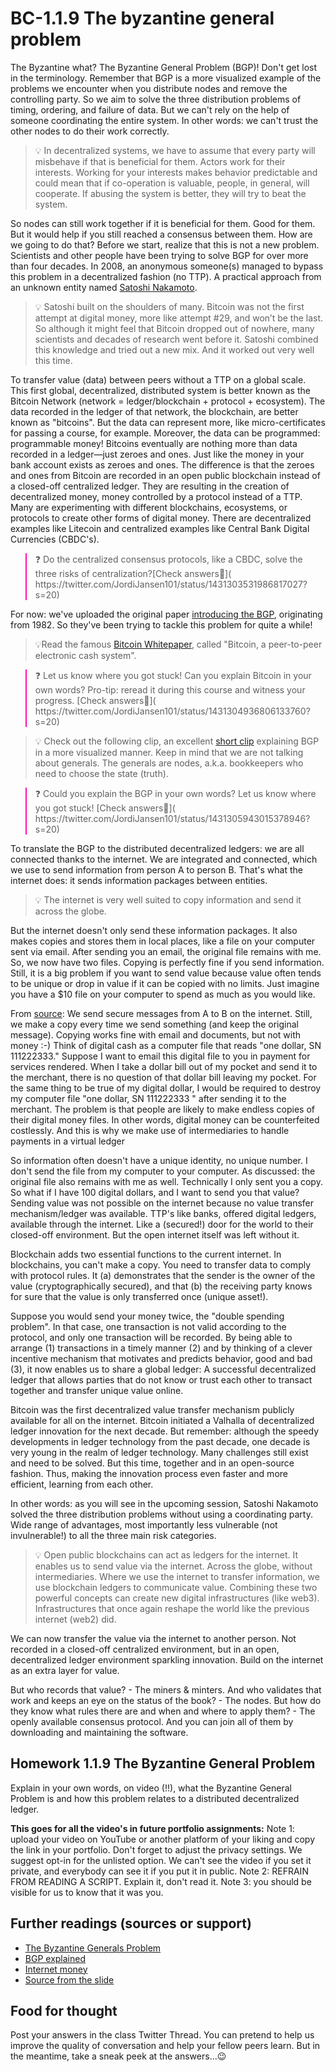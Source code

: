 # BC-1.1.9 The byzantine general problem 

The Byzantine what? The Byzantine General Problem (BGP)! Don't get lost in the terminology. Remember that BGP is a more visualized example of the problems we encounter when you distribute nodes and remove the controlling party. So we aim to solve the three distribution problems of timing, ordering, and failure of data. But we can't rely on the help of someone coordinating the entire system. In other words: we can't trust the other nodes to do their work correctly. 

>💡 In decentralized systems, we have to assume that every party will misbehave if that is beneficial for them. Actors work for their interests. Working for your interests makes behavior predictable and could mean that if co-operation is valuable, people, in general, will cooperate. If abusing the system is better, they will try to beat the system. 

So nodes can still work together if it is beneficial for them. Good for them. But it would help if you still reached a consensus between them. How are we going to do that? Before we start, realize that this is not a new problem. Scientists and other people have been trying to solve BGP for over more than four decades. In 2008, an anonymous someone(s) managed to bypass this problem in a decentralized fashion (no TTP). A practical approach from an unknown entity named [Satoshi Nakamoto](https://en.wikipedia.org/wiki/Satoshi_Nakamoto). 

>💡 Satoshi built on the shoulders of many. Bitcoin was not the first attempt at digital money, more like attempt #29, and won’t be the last. So although it might feel that Bitcoin dropped out of nowhere, many scientists and decades of research went before it. Satoshi combined this knowledge and tried out a new mix. And it worked out very well this time.

To transfer value (data) between peers without a TTP on a global scale. This first global, decentralized, distributed system is better known as the Bitcoin Network (network = ledger/blockchain + protocol + ecosystem). The data recorded in the ledger of that network, the blockchain, are better known as "bitcoins". But the data can represent more, like micro-certificates for passing a course, for example. Moreover, the data can be programmed: programmable money! Bitcoins eventually are nothing more than data recorded in a ledger—just zeroes and ones. Just like the money in your bank account exists as zeroes and ones. The difference is that the zeroes and ones from Bitcoin are recorded in an open public blockchain instead of a closed-off centralized ledger. They are resulting in the creation of decentralized money, money controlled by a protocol instead of a TTP. Many are experimenting with different blockchains, ecosystems, or protocols to create other forms of digital money. There are decentralized examples like Litecoin and centralized examples like Central Bank Digital Currencies (CBDC's). 


<blockquote style="border-color: #ff0bac">❓ Do the centralized consensus protocols, like a CBDC, solve the three risks of centralization?[Check answers🦉]( https://twitter.com/JordiJansen101/status/1431303531986817027?s=20)</blockquote>

For now: we've uploaded the original paper [introducing the BGP]( https://people.eecs.berkeley.edu/~luca/cs174/byzantine.pdf), originating from 1982. So they've been trying to tackle this problem for quite a while! 

>💡Read the famous [Bitcoin Whitepaper]( https://bitcoin.org/en/bitcoin-paper), called "Bitcoin, a peer-to-peer electronic cash system". 

<blockquote style="border-color: #ff0bac">❓ Let us know where you got stuck! Can you explain Bitcoin in your own words? Pro-tip: reread it during this course and witness your progress. [Check answers🦉]( https://twitter.com/JordiJansen101/status/1431304936806133760?s=20)</blockquote>

>💡 Check out the following clip, an excellent [short clip]( https://www.youtube.com/watch?list=PL_tbH3aD86Kt-vJy4Q-rvZtXDmrLMG1Ef&v=R02sBpBY7Ug) explaining BGP in a more visualized manner. Keep in mind that we are not talking about generals. The generals are nodes, a.k.a. bookkeepers who need to choose the state (truth). 

<blockquote style="border-color: #ff0bac">❓ Could you explain the BGP in your own words? Let us know where you got stuck! [Check answers🦉]( https://twitter.com/JordiJansen101/status/1431305943015378946?s=20)</blockquote>

To translate the BGP to the distributed decentralized ledgers: we are all connected thanks to the internet. We are integrated and connected, which we use to send information from person A to person B. That's what the internet does: it sends information packages between entities.

>💡 The internet is very well suited to copy information and send it across the globe. 

But the internet doesn't only send these information packages. It also makes copies and stores them in local places, like a file on your computer sent via email. After sending you an email, the original file remains with me. So, we now have two files. Copying is perfectly fine if you send information. Still, it is a big problem if you want to send value because value often tends to be unique or drop in value if it can be copied with no limits. Just imagine you have a $10 file on your computer to spend as much as you would like. 

From [source]( http://andolfatto.blogspot.com/2015/02/money-and-payments-or-how-we-move.html): We send secure messages from A to B on the internet. Still, we make a copy every time we send something (and keep the original message). Copying works fine with email and documents, but not with money :-) Think of digital cash as a computer file that reads "one dollar, SN 111222333." Suppose I want to email this digital file to you in payment for services rendered. When I take a dollar bill out of my pocket and send it to the merchant, there is no question of that dollar bill leaving my pocket. For the same thing to be true of my digital dollar, I would be required to destroy my computer file "one dollar, SN 111222333 " after sending it to the merchant. The problem is that people are likely to make endless copies of their digital money files. In other words, digital money can be counterfeited costlessly. And this is why we make use of intermediaries to handle payments in a virtual ledger


So information often doesn't have a unique identity, no unique number. I don't send the file from my computer to your computer. As discussed: the original file also remains with me as well. Technically I only sent you a copy. So what if I have 100 digital dollars, and I want to send you that value? Sending value was not possible on the internet because no value transfer mechanism/ledger was available. TTP's like banks, offered digital ledgers, available through the internet. Like a (secured!) door for the world to their closed-off environment. But the open internet itself was left without it. 

Blockchain adds two essential functions to the current internet. In blockchains, you can't make a copy. You need to transfer data to comply with protocol rules. It (a) demonstrates that the sender is the owner of the value (cryptographically secured), and that (b) the receiving party knows for sure that the value is only transferred once (unique asset!). 

Suppose you would send your money twice, the "double spending problem". In that case, one transaction is not valid according to the protocol, and only one transaction will be recorded. By being able to arrange (1) transactions in a timely manner (2) and by thinking of a clever incentive mechanism that motivates and predicts behavior, good and bad (3), it now enables us to share a global ledger: A successful decentralized ledger that allows parties that do not know or trust each other to transact together and transfer unique value online. 

Bitcoin was the first decentralized value transfer mechanism publicly available for all on the internet. Bitcoin initiated a Valhalla of decentralized ledger innovation for the next decade. But remember: although the speedy developments in ledger technology from the past decade, one decade is very young in the realm of ledger technology. Many challenges still exist and need to be solved. But this time, together and in an open-source fashion. Thus, making the innovation process even faster and more efficient, learning from each other. 

In other words: as you will see in the upcoming session, Satoshi Nakamoto solved the three distribution problems without using a coordinating party. Wide range of advantages, most importantly less vulnerable (not invulnerable!) to all the three main risk categories.

>💡 Open public blockchains can act as ledgers for the internet. It enables us to send value via the internet. Across the globe, without intermediaries. Where we use the internet to transfer information, we use blockchain ledgers to communicate value. Combining these two powerful concepts can create new digital infrastructures (like web3). Infrastructures that once again reshape the world like the previous internet (web2) did. 

We can now transfer the value via the internet to another person. Not recorded in a closed-off centralized environment, but in an open, decentralized ledger environment sparkling innovation. Build on the internet as an extra layer for value. 

But who records that value? - The miners & minters. 
And who validates that work and keeps an eye on the status of the book? - The nodes. 
But how do they know what rules there are and when and where to apply them? - The openly available consensus protocol. 
And you can join all of them by downloading and maintaining the software. 



## Homework 1.1.9 The Byzantine General Problem 
Explain in your own words, on video (!!), what the Byzantine General Problem is and how this problem relates to a distributed decentralized ledger. 

**This goes for all the video's in future portfolio assignments:**
Note 1: upload your video on YouTube or another platform of your liking and copy the link in your portfolio. Don't forget to adjust the privacy settings. We suggest opt-in for the unlisted option. We can't see the video if you set it private, and everybody can see it if you put it in public. 
Note 2: REFRAIN FROM READING A SCRIPT. Explain it, don't read it. 
Note 3: you should be visible for us to know that it was you.

## Further readings (sources or support) 
* [The Byzantine Generals Problem](Paper:https://people.eecs.berkeley.edu/~luca/cs174/byzantine.pdf) 
* [BGP explained](https://www.youtube.com/watch?list=PL_tbH3aD86Kt-vJy4Q-rvZtXDmrLMG1Ef&v=R02sBpBY7Ug) 
* [Internet money](https://www.youtube.com/watch?v=_M457oZzyos)
* [Source from the slide](https://andolfatto.blogspot.com/2015/02/money-and-payments-or-how-we-move.html)

## Food for thought
Post your answers in the class Twitter Thread. You can pretend to help us improve the quality of conversation and help your fellow peers learn. But in the meantime, take a sneak peek at the answers…😉

